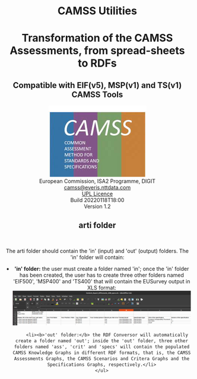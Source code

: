<h1><center>CAMSS Utilities</center></h1>
<h1><center>Transformation of the CAMSS Assessments, from spread-sheets to RDFs</center></h1>
<h2><center>Compatible with EIF(v5), MSP(v1) and TS(v1) CAMSS Tools</center></h2>
<center><img src="../img/CAMSS Logo landscape"/></center>
<center>European Commission, ISA2 Programme, DIGIT</center>
<center><a href="mailto:camss@everis.com">camss@everis.nttdata.com</a></center>
<center><a href="https://joinup.ec.europa.eu/collection/eupl/about">UPL Licence</a><center>
<center>Build 20220118T18:00</center>
<center>Version 1.2</center>

<h2>arti folder</h2><br>
<p>The arti folder should contain the 'in' (input) and 'out' (output) folders. The 'in' folder will contain:
	<ul>
		<li><b>'in' folder:</b> the user must create a folder named 'in'; once the 'in' folder has been created, the user has to create three other folders named 'EIF500', 'MSP400' and 'TS400' that will contain the EUSurvey output in XLS format:<br>		<center><img src="../img/EUSurvey_output.png"/></center></li>

		
		<li><b>'out' folder:</b> the RDF Conversor will automatically create a folder named 'out'; inside the 'out' folder, three other folders named 'ass', 'crit' and 'specs' will contain the populated CAMSS Knowledge Graphs in different RDF formats, that is, the CAMSS Assessments Graphs, the CAMSS Scenarios and Critera Graphs and the Specifications Graphs, respectively.</li>
	</ul>
</p>
